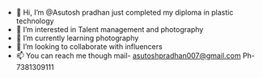 - 👋 Hi, I’m @Asutosh pradhan just completed my diploma in plastic technology
- 👀 I’m interested in Talent management and photography
- 🌱 I’m currently learning photography
- 💞️ I’m looking to collaborate with influencers
- 📫 You can reach me though mail- asutoshpradhan007@gmail.com
      Ph- 7381309111

<!---
Asutosh26/Asutosh26 is 
